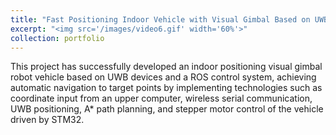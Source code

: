 ```yaml
---
title: "Fast Positioning Indoor Vehicle with Visual Gimbal Based on UWB and ROS"
excerpt: "<img src='/images/video6.gif' width='60%'>"
collection: portfolio
---
```


This project has successfully developed an indoor positioning visual gimbal robot vehicle based on UWB devices and a ROS control system, achieving automatic navigation to target points by implementing technologies such as coordinate input from an upper computer, wireless serial communication, UWB positioning, A* path planning, and stepper motor control of the vehicle driven by STM32.
